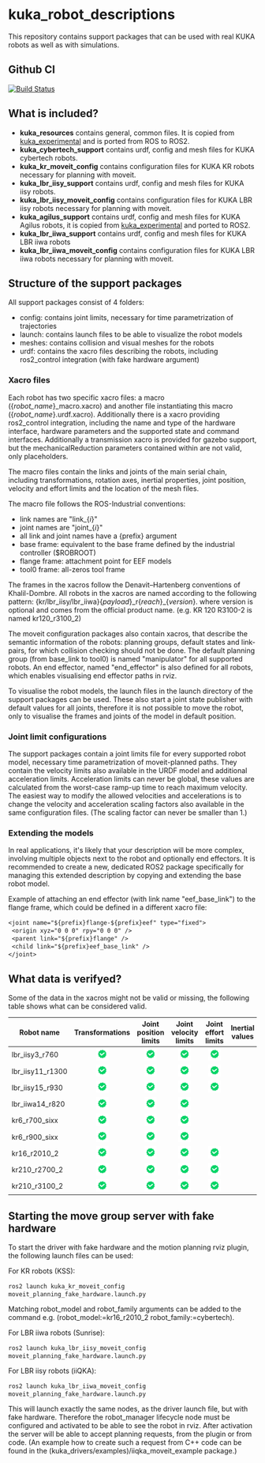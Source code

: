 # kuka_robot_descriptions

This repository contains support packages that can be used with real KUKA robots as well as with simulations.

Github CI
------------
[![Build Status](https://github.com/kroshu/kuka_robot_descriptions/workflows/CI/badge.svg?branch=main)](https://github.com/kroshu/kuka_robot_descriptions/actions)

## What is included?

- **kuka_resources** contains general, common files. It is copied from [kuka_experimental](https://github.com/ros-industrial/kuka_experimental) and is ported from ROS to ROS2.
- **kuka_cybertech_support** contains urdf, config and mesh files for KUKA cybertech robots.
- **kuka_kr_moveit_config** contains configuration files for KUKA KR robots necessary for planning with moveit.
- **kuka_lbr_iisy_support** contains urdf, config and mesh files for KUKA iisy robots.
- **kuka_lbr_iisy_moveit_config** contains configuration files for KUKA LBR iisy robots necessary for planning with moveit.
- **kuka_agilus_support** contains urdf, config and mesh files for KUKA Agilus robots, it is copied from [kuka_experimental](https://github.com/ros-industrial/kuka_experimental) and ported to ROS2.
- **kuka_lbr_iiwa_support** contains urdf, config and mesh files for KUKA LBR iiwa robots
- **kuka_lbr_iiwa_moveit_config** contains configuration files for KUKA LBR iiwa robots necessary for planning with moveit.

## Structure of the support packages

All support packages consist of 4 folders:
- config: contains joint limits, necessary for time parametrization of trajectories
- launch: contains launch files to be able to visualize the robot models
- meshes: contains collision and visual meshes for the robots
- urdf: contains the xacro files describing the robots, including ros2_control integration (with fake hardware argument)

### Xacro files
 Each robot has two specific xacro files: a macro ({*robot_name*}_macro.xacro) and another file instantiating this macro ({*robot_name*}.urdf.xacro). Additionally there is a xacro providing ros2_control integration, including the name and type of the hardware interface, hardware parameters and the supported state and command interfaces.
 Additionally a transmission xacro is provided for gazebo support, but the mechanicalReduction parameters contained within are not valid, only placeholders.

 The macro files contain the links and joints of the main serial chain, including transformations, rotation axes, inertial properties, joint position, velocity and effort limits and the location of the mesh files.

 The macro file follows the ROS-Industrial conventions:
 - link names are "link_{*i*}"
 - joint names are "joint_{*i*}"
 - all link and joint names have a {prefix} argument
 - base frame: equivalent to the base frame defined by the industrial controller ($ROBROOT)
 - flange frame: attachment point for EEF models
 - tool0 frame: all-zeros tool frame

 The frames in the xacros follow the Denavit–Hartenberg conventions of Khalil-Dombre.
 All robots in the xacros are named according to the following pattern: {kr/lbr_iisy/lbr_iiwa}{*payload*}\_r{*reach*}\_{*version*}.
 where version is optional and comes from the official product name. (e.g. KR 120 R3100-2 is named kr120_r3100_2)

 The moveit configuration packages also contain xacros, that describe the semantic information of the robots: planning groups, default states and link-pairs, for which collision checking should not be done. The default planning group (from base_link to tool0) is named "manipulator" for all supported robots. An end effector, named "end_effector" is also defined for all robots, which enables visualising end effector paths in rviz.

 To visualise the robot models, the launch files in the launch directory of the support packages can be used. These also start a joint state publisher with default values for all joints, therefore it is not possible to move the robot, only to visualise the frames and joints of the model in default position.

### Joint limit configurations

 The support packages contain a joint limits file for every supported robot model, necessary time parametrization of moveit-planned paths. They contain the velocity limits also available in the URDF model and additional acceleration limits. Acceleration limits can never be global, these values are calculated from the worst-case ramp-up time to reach maximum velocity. The easiest way to modify the allowed velocities and accelerations is to change the velocity and acceleration scaling factors also available in the same configuration files. (The scaling factor can never be smaller than 1.)

 
### Extending the models

 In real applications, it's likely that your description will be more complex, involving multiple objects next to the robot and optionally end effectors. It is recommended to create a new, dedicated ROS2 package specifically for managing this extended description by copying and extending the base robot model.

 Example of attaching an end effector (with link name "eef_base_link") to the flange frame, which could be defined in a different xacro file:
```
<joint name="${prefix}flange-${prefix}eef" type="fixed">
 <origin xyz="0 0 0" rpy="0 0 0" />
 <parent link="${prefix}flange" />
 <child link="${prefix}eef_base_link" />
</joint>
```

## What data is verifyed?

Some of the data in the xacros might not be valid or missing, the following table shows what can be considered valid.

|Robot name | Transformations | Joint position limits | Joint velocity limits | Joint effort limits | Inertial values | Simplified collision meshes|
|---|:---:|:---:|:---:|:---:|:---:|:---:|
|lbr_iisy3_r760 | <img src="doc/resources/verified.png" alt="Verified" width="25"/> | <img src="doc/resources/verified.png" alt="Verified" width="25"/> | <img src="doc/resources/verified.png" alt="Verified" width="25"/> | <img src="doc/resources/verified.png" alt="Verified" width="25"/> | | <img src="doc/resources/verified.png" alt="Verified" width="25"/> |
|lbr_iisy11_r1300 | <img src="doc/resources/verified.png" alt="Verified" width="25"/> | <img src="doc/resources/verified.png" alt="Verified" width="25"/> | <img src="doc/resources/verified.png" alt="Verified" width="25"/> | <img src="doc/resources/verified.png" alt="Verified" width="25"/> | | |
|lbr_iisy15_r930 | <img src="doc/resources/verified.png" alt="Verified" width="25"/> | <img src="doc/resources/verified.png" alt="Verified" width="25"/> | <img src="doc/resources/verified.png" alt="Verified" width="25"/> | <img src="doc/resources/verified.png" alt="Verified" width="25"/> | | |
|lbr_iiwa14_r820 | <img src="doc/resources/verified.png" alt="Verified" width="25"/> | <img src="doc/resources/verified.png" alt="Verified" width="25"/> | <img src="doc/resources/verified.png" alt="Verified" width="25"/> | | | |
|kr6_r700_sixx | <img src="doc/resources/verified.png" alt="Verified" width="25"/> | <img src="doc/resources/verified.png" alt="Verified" width="25"/> | <img src="doc/resources/verified.png" alt="Verified" width="25"/> | | | <img src="doc/resources/verified.png" alt="Verified" width="25"/> |
|kr6_r900_sixx | <img src="doc/resources/verified.png" alt="Verified" width="25"/> | <img src="doc/resources/verified.png" alt="Verified" width="25"/> | <img src="doc/resources/verified.png" alt="Verified" width="25"/> | | | <img src="doc/resources/verified.png" alt="Verified" width="25"/> |
|kr16_r2010_2 | <img src="doc/resources/verified.png" alt="Verified" width="25"/> | <img src="doc/resources/verified.png" alt="Verified" width="25"/> | <img src="doc/resources/verified.png" alt="Verified" width="25"/> | <img src="doc/resources/verified.png" alt="Verified" width="25"/> | | |
|kr210_r2700_2 | <img src="doc/resources/verified.png" alt="Verified" width="25"/> | <img src="doc/resources/verified.png" alt="Verified" width="25"/> | <img src="doc/resources/verified.png" alt="Verified" width="25"/> | <img src="doc/resources/verified.png" alt="Verified" width="25"/> | | |
|kr210_r3100_2 | <img src="doc/resources/verified.png" alt="Verified" width="25"/> | <img src="doc/resources/verified.png" alt="Verified" width="25"/> | <img src="doc/resources/verified.png" alt="Verified" width="25"/> | <img src="doc/resources/verified.png" alt="Verified" width="25"/> | | |

## Starting the move group server with fake hardware

To start the driver with fake hardware and the motion planning rviz plugin, the following launch files can be used:

For KR robots (KSS):
```
ros2 launch kuka_kr_moveit_config moveit_planning_fake_hardware.launch.py
```
Matching robot_model and robot_family arguments can be added to the command e.g. (robot_model:=kr16_r2010_2 robot_family:=cybertech).

For LBR iiwa robots (Sunrise):
```
ros2 launch kuka_lbr_iisy_moveit_config moveit_planning_fake_hardware.launch.py
```

For LBR iisy robots (iiQKA):
```
ros2 launch kuka_lbr_iiwa_moveit_config moveit_planning_fake_hardware.launch.py 
```

This will launch exactly the same nodes, as the driver launch file, but with fake hardware. Therefore the robot_manager lifecycle node must be configured and activated to be able to see the robot in rviz. After activation the server will be able to accept planning requests, from the plugin or from code. (An example how to create such a request from C++ code can be found in the (kuka_drivers/examples)/iiqka_moveit_example package.)
